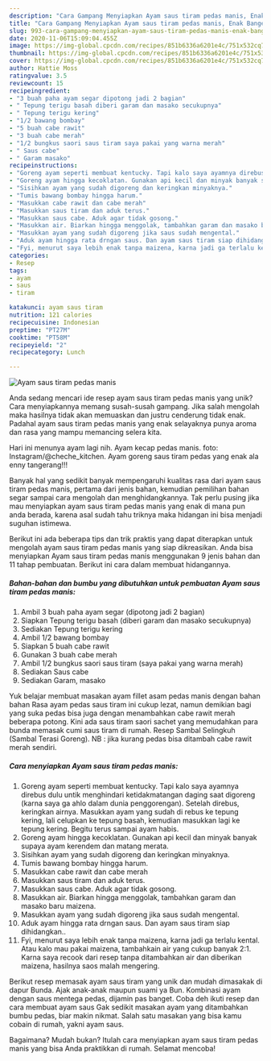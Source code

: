 ```yaml
---
description: "Cara Gampang Menyiapkan Ayam saus tiram pedas manis, Enak Banget"
title: "Cara Gampang Menyiapkan Ayam saus tiram pedas manis, Enak Banget"
slug: 993-cara-gampang-menyiapkan-ayam-saus-tiram-pedas-manis-enak-banget
date: 2020-11-06T15:09:04.455Z
image: https://img-global.cpcdn.com/recipes/851b6336a6201e4c/751x532cq70/ayam-saus-tiram-pedas-manis-foto-resep-utama.jpg
thumbnail: https://img-global.cpcdn.com/recipes/851b6336a6201e4c/751x532cq70/ayam-saus-tiram-pedas-manis-foto-resep-utama.jpg
cover: https://img-global.cpcdn.com/recipes/851b6336a6201e4c/751x532cq70/ayam-saus-tiram-pedas-manis-foto-resep-utama.jpg
author: Hattie Moss
ratingvalue: 3.5
reviewcount: 15
recipeingredient:
- "3 buah paha ayam segar dipotong jadi 2 bagian"
- " Tepung terigu basah diberi garam dan masako secukupnya"
- " Tepung terigu kering"
- "1/2 bawang bombay"
- "5 buah cabe rawit"
- "3 buah cabe merah"
- "1/2 bungkus saori saus tiram saya pakai yang warna merah"
- " Saus cabe"
- " Garam masako"
recipeinstructions:
- "Goreng ayam seperti membuat kentucky. Tapi kalo saya ayamnya direbus dulu untik menghindari ketidakmatangan daging saat digoreng (karna saya ga ahlo dalam dunia penggorengan). Setelah direbus, keringkan airnya. Masukkan ayam yang sudah di rebus ke tepung kering, lali celupkan ke tepung basah, kemudian masukkan lagi ke tepung kering. Begitu terus sampai ayam habis."
- "Goreng ayam hingga kecoklatan. Gunakan api kecil dan minyak banyak supaya ayam kerendem dan matang merata."
- "Sisihkan ayam yang sudah digoreng dan keringkan minyaknya."
- "Tumis bawang bombay hingga harum."
- "Masukkan cabe rawit dan cabe merah"
- "Masukkan saus tiram dan aduk terus."
- "Masukkan saus cabe. Aduk agar tidak gosong."
- "Masukkan air. Biarkan hingga menggolak, tambahkan garam dan masako baru maizena."
- "Masukkan ayam yang sudah digoreng jika saus sudah mengental."
- "Aduk ayam hingga rata drngan saus. Dan ayam saus tiram siap dihidangkan.."
- "Fyi, menurut saya lebih enak tanpa maizena, karna jadi ga terlalu kental. Atau kalo mau pakai maizena, tambahkain air yang cukup banyak 2:1. Karna saya recook dari resep tanpa ditambahkan air dan diberikan maizena, hasilnya saos malah mengering."
categories:
- Resep
tags:
- ayam
- saus
- tiram

katakunci: ayam saus tiram 
nutrition: 121 calories
recipecuisine: Indonesian
preptime: "PT27M"
cooktime: "PT58M"
recipeyield: "2"
recipecategory: Lunch

---
```



![Ayam saus tiram pedas manis](https://img-global.cpcdn.com/recipes/851b6336a6201e4c/751x532cq70/ayam-saus-tiram-pedas-manis-foto-resep-utama.jpg)

Anda sedang mencari ide resep ayam saus tiram pedas manis yang unik? Cara menyiapkannya memang susah-susah gampang. Jika salah mengolah maka hasilnya tidak akan memuaskan dan justru cenderung tidak enak. Padahal ayam saus tiram pedas manis yang enak selayaknya punya aroma dan rasa yang mampu memancing selera kita.

Hari ini menunya ayam lagi nih. Ayam kecap pedas manis. foto: Instagram/@cheche_kitchen. Ayam goreng saus tiram pedas yang enak ala enny tangerang!!!

Banyak hal yang sedikit banyak mempengaruhi kualitas rasa dari ayam saus tiram pedas manis, pertama dari jenis bahan, kemudian pemilihan bahan segar sampai cara mengolah dan menghidangkannya. Tak perlu pusing jika mau menyiapkan ayam saus tiram pedas manis yang enak di mana pun anda berada, karena asal sudah tahu triknya maka hidangan ini bisa menjadi suguhan istimewa.


Berikut ini ada beberapa tips dan trik praktis yang dapat diterapkan untuk mengolah ayam saus tiram pedas manis yang siap dikreasikan. Anda bisa menyiapkan Ayam saus tiram pedas manis menggunakan 9 jenis bahan dan 11 tahap pembuatan. Berikut ini cara dalam membuat hidangannya.

<!--inarticleads1-->

##### Bahan-bahan dan bumbu yang dibutuhkan untuk pembuatan Ayam saus tiram pedas manis:

1. Ambil 3 buah paha ayam segar (dipotong jadi 2 bagian)
1. Siapkan  Tepung terigu basah (diberi garam dan masako secukupnya)
1. Sediakan  Tepung terigu kering
1. Ambil 1/2 bawang bombay
1. Siapkan 5 buah cabe rawit
1. Gunakan 3 buah cabe merah
1. Ambil 1/2 bungkus saori saus tiram (saya pakai yang warna merah)
1. Sediakan  Saus cabe
1. Sediakan  Garam, masako


Yuk belajar membuat masakan ayam fillet asam pedas manis dengan bahan bahan Rasa ayam pedas saus tiram ini cukup lezat, namun demikian bagi yang suka pedas bisa juga dengan menambahkan cabe rawit merah beberapa potong. Kini ada saus tiram saori sachet yang memudahkan para bunda memasak cumi saus tiram di rumah. Resep Sambal Selingkuh (Sambal Terasi Goreng). NB : jika kurang pedas bisa ditambah cabe rawit merah sendiri. 

<!--inarticleads2-->

##### Cara menyiapkan Ayam saus tiram pedas manis:

1. Goreng ayam seperti membuat kentucky. Tapi kalo saya ayamnya direbus dulu untik menghindari ketidakmatangan daging saat digoreng (karna saya ga ahlo dalam dunia penggorengan). Setelah direbus, keringkan airnya. Masukkan ayam yang sudah di rebus ke tepung kering, lali celupkan ke tepung basah, kemudian masukkan lagi ke tepung kering. Begitu terus sampai ayam habis.
1. Goreng ayam hingga kecoklatan. Gunakan api kecil dan minyak banyak supaya ayam kerendem dan matang merata.
1. Sisihkan ayam yang sudah digoreng dan keringkan minyaknya.
1. Tumis bawang bombay hingga harum.
1. Masukkan cabe rawit dan cabe merah
1. Masukkan saus tiram dan aduk terus.
1. Masukkan saus cabe. Aduk agar tidak gosong.
1. Masukkan air. Biarkan hingga menggolak, tambahkan garam dan masako baru maizena.
1. Masukkan ayam yang sudah digoreng jika saus sudah mengental.
1. Aduk ayam hingga rata drngan saus. Dan ayam saus tiram siap dihidangkan..
1. Fyi, menurut saya lebih enak tanpa maizena, karna jadi ga terlalu kental. Atau kalo mau pakai maizena, tambahkain air yang cukup banyak 2:1. Karna saya recook dari resep tanpa ditambahkan air dan diberikan maizena, hasilnya saos malah mengering.


Berikut resep memasak ayam saus tiram yang unik dan mudah dimasakak di dapur Bunda. Ajak anak-anak maupun suami ya Bun. Kombinasi ayam dengan saus mentega pedas, dijamin pas banget. Coba deh ikuti resep dan cara membuat ayam saus Gak sedikit masakan ayam yang ditambahkan bumbu pedas, biar makin nikmat. Salah satu masakan yang bisa kamu cobain di rumah, yakni ayam saus. 

Bagaimana? Mudah bukan? Itulah cara menyiapkan ayam saus tiram pedas manis yang bisa Anda praktikkan di rumah. Selamat mencoba!
